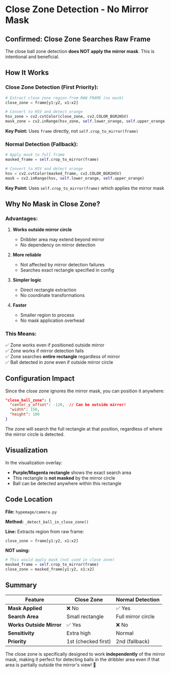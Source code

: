 # Close Zone Detection - No Mirror Mask

## Confirmed: Close Zone Searches Raw Frame

The close ball zone detection **does NOT apply the mirror mask**. This is intentional and beneficial.

## How It Works

### Close Zone Detection (First Priority):
```python
# Extract close zone region from RAW FRAME (no mask)
close_zone = frame[y1:y2, x1:x2]

# Convert to HSV and detect orange
hsv_zone = cv2.cvtColor(close_zone, cv2.COLOR_BGR2HSV)
mask_zone = cv2.inRange(hsv_zone, self.lower_orange, self.upper_orange)
```

**Key Point:** Uses `frame` directly, not `self.crop_to_mirror(frame)`

### Normal Detection (Fallback):
```python
# Apply mask to full frame
masked_frame = self.crop_to_mirror(frame)

# Convert to HSV and detect orange
hsv = cv2.cvtColor(masked_frame, cv2.COLOR_BGR2HSV)
mask = cv2.inRange(hsv, self.lower_orange, self.upper_orange)
```

**Key Point:** Uses `self.crop_to_mirror(frame)` which applies the mirror mask

## Why No Mask in Close Zone?

### Advantages:
1. **Works outside mirror circle**
   - Dribbler area may extend beyond mirror
   - No dependency on mirror detection

2. **More reliable**
   - Not affected by mirror detection failures
   - Searches exact rectangle specified in config

3. **Simpler logic**
   - Direct rectangle extraction
   - No coordinate transformations

4. **Faster**
   - Smaller region to process
   - No mask application overhead

### This Means:
✅ Zone works even if positioned outside mirror  
✅ Zone works if mirror detection fails  
✅ Zone searches **entire rectangle** regardless of mirror  
✅ Ball detected in zone even if outside mirror circle  

## Configuration Impact

Since the close zone ignores the mirror mask, you can position it anywhere:

```json
"close_ball_zone": {
  "center_y_offset": -120,  // Can be outside mirror!
  "width": 150,
  "height": 100
}
```

The zone will search the full rectangle at that position, regardless of where the mirror circle is detected.

## Visualization

In the visualization overlay:
- **Purple/Magenta rectangle** shows the exact search area
- This rectangle is **not masked** by the mirror circle
- Ball can be detected anywhere within this rectangle

## Code Location

**File:** `hypemage/camera.py`

**Method:** `_detect_ball_in_close_zone()`

**Line:** Extracts region from raw frame:
```python
close_zone = frame[y1:y2, x1:x2]
```

**NOT using:**
```python
# This would apply mask (not used in close zone)
masked_frame = self.crop_to_mirror(frame)
close_zone = masked_frame[y1:y2, x1:x2]
```

## Summary

| Feature | Close Zone | Normal Detection |
|---------|-----------|------------------|
| **Mask Applied** | ❌ No | ✅ Yes |
| **Search Area** | Small rectangle | Full mirror circle |
| **Works Outside Mirror** | ✅ Yes | ❌ No |
| **Sensitivity** | Extra high | Normal |
| **Priority** | 1st (checked first) | 2nd (fallback) |

The close zone is specifically designed to work **independently** of the mirror mask, making it perfect for detecting balls in the dribbler area even if that area is partially outside the mirror's view! 🎯
